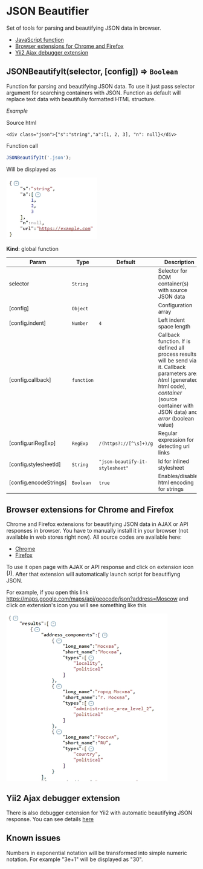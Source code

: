 # JSON Beautifier

Set of tools for parsing and beautifying JSON data in browser.
* [JavaScript function](#jsonbeautifyitselector-config--boolean)
* [Browser extensions for Chrome and Firefox](#browser-extensions-for-chrome-and-firefox)
* [Yii2 Ajax debugger extension](#yii2-ajax-debugger-extension)
<a name="JSONBeautifyIt"></a>

## JSONBeautifyIt(selector, [config]) ⇒ <code>Boolean</code>
Function for parsing and beautifying JSON data. To use it just pass selector
argument for searching containers with JSON. Function as default will replace
text data with beautifully formatted HTML structure.

*Example*

Source html
```
<div class="json">{"s":"string","a":[1, 2, 3], "n": null}</div>
```

Function call
```javascript
JSONBeautifyIt('.json');
```

Will be displayed as

![JSONBeautifyIt example](https://raw.githubusercontent.com/strider2038/json-beautify-it/master/docs/example1.jpg "Result of processing JSON data")


**Kind**: global function  

| Param | Type | Default | Description |
| --- | --- | --- | --- |
| selector | <code>String</code> |  | Selector for DOM container(s) with source JSON data |
| [config] | <code>Object</code> |  | Configuration array |
| [config.indent] | <code>Number</code> | <code>4</code> | Left indent space length |
| [config.callback] | <code>function</code> |  | Callback function. If is defined all process results will be send via it. Callback parameters are: *html* (generated html code), *container* (source container with JSON data) and *error* (boolean value) |
| [config.uriRegExp] | <code>RegExp</code> | <code>/(https?:\/\/[^\s]+)/g</code> | Regular expression for detecting uri links |
| [config.stylesheetId] | <code>String</code> | <code>&quot;json-beautify-it-stylesheet&quot;</code> | Id for inlined stylesheet |
| [config.encodeStrings] | <code>Boolean</code> | <code>true</code> | Enables/disables html encoding for strings |


## Browser extensions for Chrome and Firefox

Chrome and Firefox extensions for beautifying JSON data in AJAX or API responses in browser.
You have to manually install it in your browser (not available in web stores right now).
All source codes are available here:
* [Chrome](https://github.com/strider2038/json-beautify-it/tree/master/dist/browser-ext/chrome)
* [Firefox](https://github.com/strider2038/json-beautify-it/tree/master/dist/browser-ext/firefox)

To use it open page with AJAX or API response and click on extension icon
![JSONBeautifyIt icon](https://raw.githubusercontent.com/strider2038/json-beautify-it/master/dist/browser-ext/chrome/icon16.png "JSONBeautifyIt chrome extension").
After that extension will automatically launch script for beautifiyng JSON.

For example, if you open this link
<https://maps.google.com/maps/api/geocode/json?address=Moscow>
and click on extension's icon you will see something like this

![JSONBeautifyIt extension example](https://raw.githubusercontent.com/strider2038/json-beautify-it/master/docs/example2.jpg "Result of processing JSON data in Chrome")


## Yii2 Ajax debugger extension

There is also debugger extension for Yii2 with automatic beautifying JSON response.
You can see details [here](https://github.com/strider2038/yii2-ajax-debugger)

## Known issues

Numbers in exponential notation will be transformed into simple numeric notation.
For example "3e+1" will be displayed as "30".
